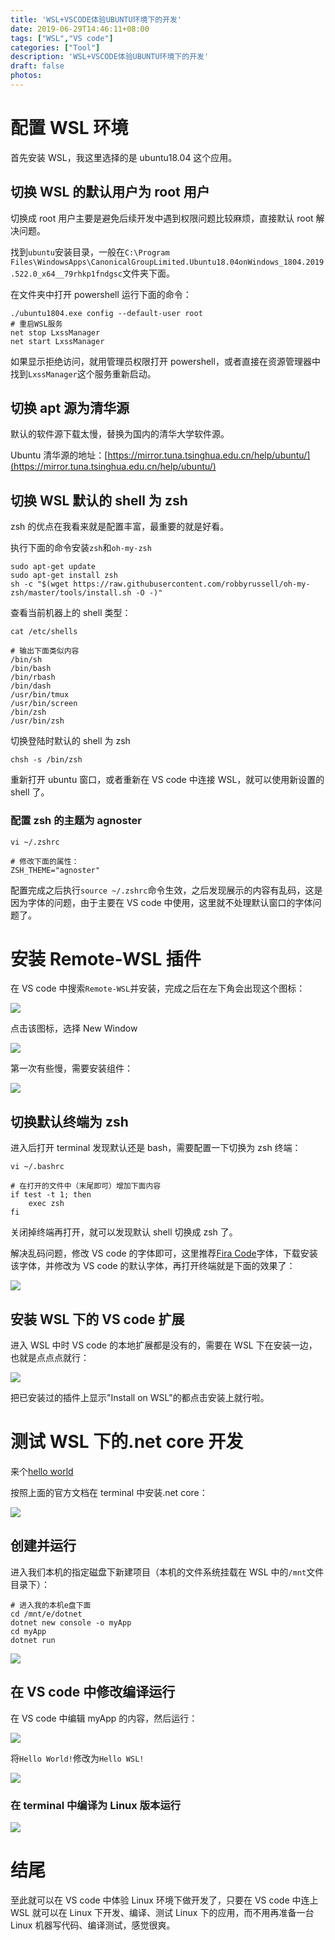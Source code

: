 ```yaml
---
title: 'WSL+VSCODE体验UBUNTU环境下的开发'
date: 2019-06-29T14:46:11+08:00
tags: ["WSL","VS code"]
categories: ["Tool"]
description: 'WSL+VSCODE体验UBUNTU环境下的开发'
draft: false
photos:
---
```


# 配置 WSL 环境

首先安装 WSL，我这里选择的是 ubuntu18.04 这个应用。

## 切换 WSL 的默认用户为 root 用户

切换成 root 用户主要是避免后续开发中遇到权限问题比较麻烦，直接默认 root 解决问题。

找到`ubuntu`安装目录，一般在`C:\Program Files\WindowsApps\CanonicalGroupLimited.Ubuntu18.04onWindows_1804.2019.522.0_x64__79rhkp1fndgsc`文件夹下面。

在文件夹中打开 powershell 运行下面的命令：

```shell
./ubuntu1804.exe config --default-user root
# 重启WSL服务
net stop LxssManager
net start LxssManager
```

如果显示拒绝访问，就用管理员权限打开 powershell，或者直接在资源管理器中找到`LxssManager`这个服务重新启动。

## 切换 apt 源为清华源

默认的软件源下载太慢，替换为国内的清华大学软件源。

Ubuntu 清华源的地址：[https://mirror.tuna.tsinghua.edu.cn/help/ubuntu/](https://mirror.tuna.tsinghua.edu.cn/help/ubuntu/)

## 切换 WSL 默认的 shell 为 zsh

zsh 的优点在我看来就是配置丰富，最重要的就是好看。

执行下面的命令安装`zsh`和`oh-my-zsh`

```shell
sudo apt-get update
sudo apt-get install zsh
sh -c "$(wget https://raw.githubusercontent.com/robbyrussell/oh-my-zsh/master/tools/install.sh -O -)"
```

查看当前机器上的 shell 类型：

```shell
cat /etc/shells

# 输出下面类似内容
/bin/sh
/bin/bash
/bin/rbash
/bin/dash
/usr/bin/tmux
/usr/bin/screen
/bin/zsh
/usr/bin/zsh
```

切换登陆时默认的 shell 为 zsh

```shell
chsh -s /bin/zsh
```

重新打开 ubuntu 窗口，或者重新在 VS code 中连接 WSL，就可以使用新设置的 shell 了。

### 配置 zsh 的主题为 agnoster

```shell
vi ~/.zshrc

# 修改下面的属性：
ZSH_THEME="agnoster"
```

配置完成之后执行`source ~/.zshrc`命令生效，之后发现展示的内容有乱码，这是因为字体的问题，由于主要在 VS code 中使用，这里就不处理默认窗口的字体问题了。

# 安装 Remote-WSL 插件

在 VS code 中搜索`Remote-WSL`并安装，完成之后在左下角会出现这个图标：

![](/image/Snipaste_2019-06-28_22-17-35.png)

点击该图标，选择 New Window

![](/image/Snipaste_2019-06-28_22-19-26.png)

第一次有些慢，需要安装组件：

![](/image/Snipaste_2019-06-28_22-20-17.png)

## 切换默认终端为 zsh

进入后打开 terminal 发现默认还是 bash，需要配置一下切换为 zsh 终端：

```shell
vi ~/.bashrc

# 在打开的文件中（末尾即可）增加下面内容
if test -t 1; then
    exec zsh
fi
```

关闭掉终端再打开，就可以发现默认 shell 切换成 zsh 了。

解决乱码问题，修改 VS code 的字体即可，这里推荐[Fira Code](https://github.com/tonsky/FiraCode)字体，下载安装该字体，并修改为 VS code 的默认字体，再打开终端就是下面的效果了：

![](/image/Snipaste_2019-06-29_12-45-47.png)

## 安装 WSL 下的 VS code 扩展

进入 WSL 中时 VS code 的本地扩展都是没有的，需要在 WSL 下在安装一边，也就是点点点就行：

![](/image/Snipaste_2019-06-29_12-49-44.png)

把已安装过的插件上显示"Install on WSL"的都点击安装上就行啦。

# 测试 WSL 下的.net core 开发

来个[hello world](https://dotnet.microsoft.com/learn/dotnet/hello-world-tutorial/install)

按照上面的官方文档在 terminal 中安装.net core：

![](/image/Snipaste_2019-06-29_13-26-52.png)

## 创建并运行

进入我们本机的指定磁盘下新建项目（本机的文件系统挂载在 WSL 中的`/mnt`文件目录下）：

```shell
# 进入我的本机e盘下面
cd /mnt/e/dotnet
dotnet new console -o myApp
cd myApp
dotnet run
```

![](/image/Snipaste_2019-06-29_14-11-35.png)

## 在 VS code 中修改编译运行

在 VS code 中编辑 myApp 的内容，然后运行：

![](/image/Snipaste_2019-06-29_14-14-04.png)

将`Hello World!`修改为`Hello WSL!`

![](/image/Snipaste_2019-06-29_14-15-07.png)

### 在 terminal 中编译为 Linux 版本运行

![](/image/Snipaste_2019-06-29_14-20-26.png)

# 结尾

至此就可以在 VS code 中体验 Linux 环境下做开发了，只要在 VS code 中连上 WSL 就可以在 Linux 下开发、编译、测试 Linux 下的应用，而不用再准备一台 Linux 机器写代码、编译测试，感觉很爽。
